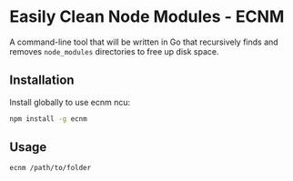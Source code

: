 # Easily Clean Node Modules - ECNM

A command-line tool that will be written in Go that recursively finds and removes `node_modules` directories to free up disk space.

## Installation

Install globally to use ecnm ncu:

```bash
npm install -g ecnm
```

## Usage

```bash
ecnm /path/to/folder
```
